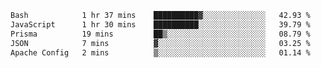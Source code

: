 
<!--START_SECTION:waka-->

```txt
Bash            1 hr 37 mins    ██████████▓░░░░░░░░░░░░░░   42.93 %
JavaScript      1 hr 30 mins    ██████████░░░░░░░░░░░░░░░   39.79 %
Prisma          19 mins         ██▒░░░░░░░░░░░░░░░░░░░░░░   08.79 %
JSON            7 mins          ▓░░░░░░░░░░░░░░░░░░░░░░░░   03.25 %
Apache Config   2 mins          ▒░░░░░░░░░░░░░░░░░░░░░░░░   01.14 %
```

<!--END_SECTION:waka-->
